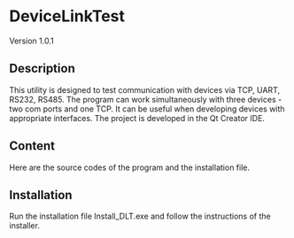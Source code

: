 # DeviceLinkTest
Version 1.0.1
## Description
This utility is designed to test communication with devices via TCP, UART, RS232, RS485.
The program can work simultaneously with three devices - two com ports and one TCP.
It can be useful when developing devices with appropriate interfaces.
The project is developed in the Qt Creator IDE.
## Content
Here are the source codes of the program and the installation file.
## Installation
Run the installation file Install_DLT.exe and follow the instructions of the installer.
